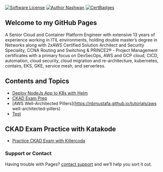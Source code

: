 [![Software License](https://img.shields.io/badge/license-MIT-brightgreen.svg?style=flat-square)](LICENSE)
[![Author Nashwan](https://img.shields.io/badge/Author-Nashwan-brightgreen.svg?style=flat-square)](https://github.com/nbmustafa)
[![CertBadges](https://img.shields.io/badge/CertBadges-ACSA,SCS,CCNA,ITIL,PRINCE2-brightgreen.svg?style=flat-square)](https://www.linkedin.com/in/nashwan-mustafa/)

## Welcome to my GitHub Pages

A Senior Cloud and Container Platform Engineer with extensive 13 years of experience working in ITIL environments, holding double master’s degree in Networks along with 2xAWS Certified Solution Architect and Security Speciality, CCNA Routing and Switching & PRINCE2® - Project Management certificates with a primary focus on DevSecOps, AWS and GCP cloud, CICD, automation, cloud security, cloud migration and re-architecture, kubernetes, contairs, EKS, GKE, service mesh, and serverless.


## Contents and Topics

- [Deploy NodeJs App to K8s with Helm](https://nbmustafa.github.io/tutorials/deploy-to-k8s-with-helm)
- [CKAD Exam Prep](https://nbmustafa.github.io/ckad)
- [AWS Well-Architected Pillers](https://nbmustafa.github.io/tutorials/aws well-architected-pillers)
- [Test](https://nbmustafa.github.io/tutorials/goreadme)


## CKAD Exam Practice with Katakode
- [Practice CKAD Exam with Killercoda](https://killercoda.com/killer-shell-ckad)



### Support or Contact
Having trouble with Pages? [contact support](https://nbmustafa.github.io/contact) and we’ll help you sort it out.
